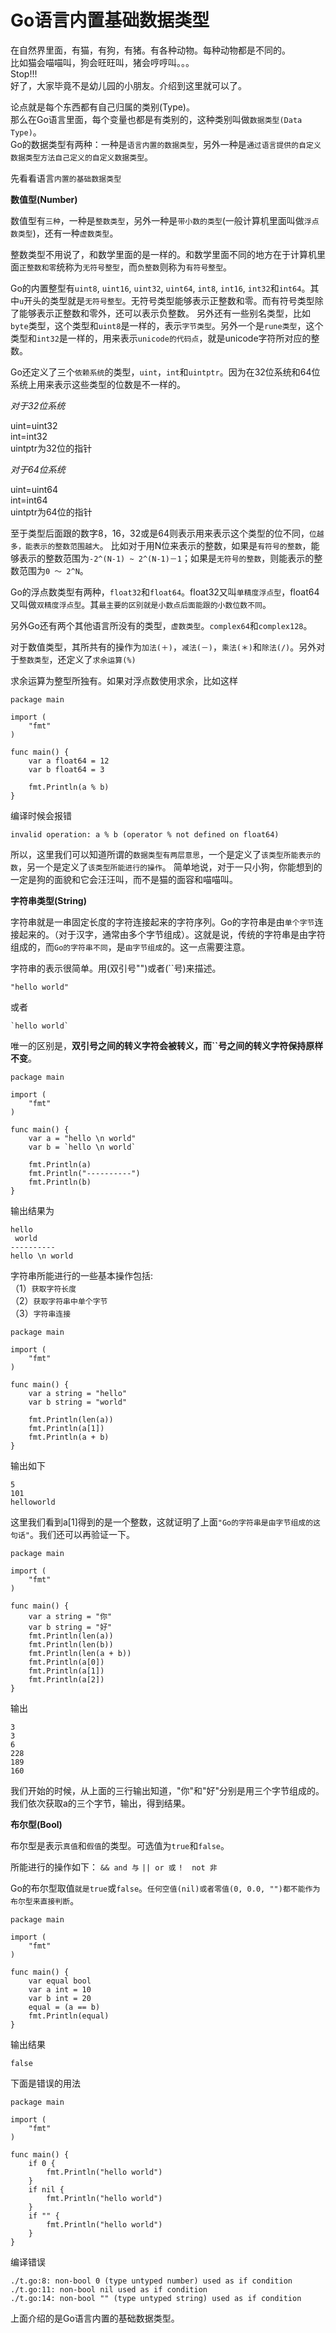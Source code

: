# Go语言内置基础数据类型

在自然界里面，有猫，有狗，有猪。有各种动物。每种动物都是不同的。  
比如猫会喵喵叫，狗会旺旺叫，猪会哼哼叫。。。  
Stop!!!  
好了，大家毕竟不是幼儿园的小朋友。介绍到这里就可以了。

论点就是每个东西都有自己归属的类别(Type)。  
那么在Go语言里面，每个变量也都是有类别的，这种类别叫做`数据类型(Data Type)`。  
Go的数据类型有两种：一种是`语言内置的数据类型`，另外一种是`通过语言提供的自定义数据类型方法自己定义的自定义数据类型`。

先看看语言`内置的基础数据类型`

**数值型(Number)**

数值型有`三种`，一种是`整数类型`，另外一种是`带小数的类型`(一般计算机里面叫做`浮点数类型`)，还有一种`虚数类型`。  

整数类型不用说了，和数学里面的是一样的。和数学里面不同的地方在于计算机里面`正整数和零`统称为`无符号整型`，而`负整数`则称为`有符号整型`。  

Go的内置整型有`uint8`, `uint16`, `uint32`, `uint64`, `int8`, `int16`, `int32`和`int64`。其中`u`开头的类型就是`无符号整型`。无符号类型能够表示正整数和零。而有符号类型除了能够表示正整数和零外，还可以表示负整数。
另外还有一些别名类型，比如`byte`类型，这个类型和`uint8`是一样的，表示`字节类型`。另外一个是`rune类型`，这个类型和`int32`是一样的，用来表示`unicode的代码点`，就是unicode字符所对应的整数。

Go还定义了三个`依赖系统`的类型，`uint`，`int`和`uintptr`。因为在32位系统和64位系统上用来表示这些类型的位数是不一样的。

*对于32位系统*

uint=uint32  
int=int32  
uintptr为32位的指针  

*对于64位系统*

uint=uint64  
int=int64  
uintptr为64位的指针  

至于类型后面跟的数字8，16，32或是64则表示用来表示这个类型的位不同，`位越多，能表示的整数范围越大`。
比如对于用N位来表示的整数，如果是`有符号的整数`，能够表示的整数范围为`-2^(N-1) ~ 2^(N-1)－1`；如果是`无符号的整数`，则能表示的整数范围为`0 ～ 2^N`。

Go的浮点数类型有两种，`float32`和`float64`。float32又叫`单精度浮点型`，float64又叫做`双精度浮点型`。其`最主要的区别就是小数点后面能跟的小数位数不同`。

另外Go还有两个其他语言所没有的类型，`虚数类型`。`complex64`和`complex128`。

对于数值类型，其所共有的操作为`加法(＋)`，`减法(－)`，`乘法(＊)`和`除法(/)`。另外对于`整数类型`，还定义了`求余运算(%)`

求余运算为整型所独有。如果对浮点数使用求余，比如这样

    package main

    import (
        "fmt"
    )

    func main() {
        var a float64 = 12
        var b float64 = 3

        fmt.Println(a % b)
    }


编译时候会报错

    invalid operation: a % b (operator % not defined on float64)

所以，这里我们可以知道所谓的`数据类型有两层意思`，一个是定义了`该类型所能表示的数`，另一个是定义了`该类型所能进行的操作`。
简单地说，对于一只小狗，你能想到的一定是狗的面貌和它会汪汪叫，而不是猫的面容和喵喵叫。


**字符串类型(String)**

字符串就是一串固定长度的字符连接起来的字符序列。Go的字符串是由`单个字节`连接起来的。（对于汉字，通常由多个字节组成）。这就是说，传统的字符串是由字符组成的，而`Go的字符串不同`，是`由字节组成`的。这一点需要注意。

字符串的表示很简单。用(双引号"")或者(``号)来描述。

    "hello world"

或者

    `hello world`

唯一的区别是，**双引号之间的转义字符会被转义，而``号之间的转义字符保持原样不变**。

    package main

    import (
        "fmt"
    )

    func main() {
        var a = "hello \n world"
        var b = `hello \n world`

        fmt.Println(a)
        fmt.Println("----------")
        fmt.Println(b)
    }

输出结果为

    hello 
     world
    ----------
    hello \n world

字符串所能进行的一些基本操作包括:  
（1）`获取字符长度`  
（2）`获取字符串中单个字节`  
（3）`字符串连接`  

    package main

    import (
        "fmt"
    )

    func main() {
        var a string = "hello"
        var b string = "world"

        fmt.Println(len(a))
        fmt.Println(a[1])
        fmt.Println(a + b)
    }
    
输出如下 

    5
    101
    helloworld
  
这里我们看到a[1]得到的是一个整数，这就证明了上面`"Go的字符串是由字节组成的这句话"`。我们还可以再验证一下。

	package main

	import (
		"fmt"
	)

	func main() {
		var a string = "你"
		var b string = "好"
		fmt.Println(len(a))
		fmt.Println(len(b))
		fmt.Println(len(a + b))
		fmt.Println(a[0])
		fmt.Println(a[1])
		fmt.Println(a[2])
	}

输出

    3
    3
    6
    228
    189
    160

我们开始的时候，从上面的三行输出知道，"你"和"好"分别是用三个字节组成的。我们依次获取a的三个字节，输出，得到结果。


**布尔型(Bool)**

布尔型是表示`真值`和`假值`的类型。可选值为`true`和`false`。

所能进行的操作如下：
`&& and 与`
`|| or 或`
`!  not 非`

Go的布尔型取值`就是true`或`false`。`任何空值(nil)或者零值(0, 0.0, "")都不能作为布尔型来直接判断`。

	package main

	import (
    	"fmt"
	)

	func main() {
    	var equal bool
    	var a int = 10
    	var b int = 20
    	equal = (a == b)
    	fmt.Println(equal)
	}
输出结果

    false

下面是错误的用法

	package main

	import (
    	"fmt"
	)

	func main() {
    	if 0 {
        	fmt.Println("hello world")
    	}
    	if nil {
        	fmt.Println("hello world")
    	}
    	if "" {
     		fmt.Println("hello world")
    	}
	}

编译错误

    ./t.go:8: non-bool 0 (type untyped number) used as if condition
    ./t.go:11: non-bool nil used as if condition
    ./t.go:14: non-bool "" (type untyped string) used as if condition


上面介绍的是Go语言内置的基础数据类型。